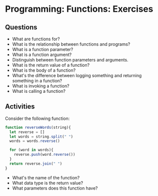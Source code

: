 # Programming: Functions: Exercises

## Questions

* What are functions for?
* What is the relationship between functions and programs?
* What is a function parameter?
* What is a function argument?
* Distinguish between function parameters and arguments.
* What is the return value of a function?
* What is the body of a function?
* What's the difference between logging something and returning something in a function?
* What is invoking a function?
* What is calling a function?

## Activities

Consider the following function:

```js
function reverseWords(string){
  let reverse = []
  let words = string.split(" ")
  words = words.reverse()

  for (word in words){
    reverse.push(word.reverse())
  }
  return reverse.join(" ")
}
```

* What's the name of the function?
* What data type is the return value?
* What parameters does this function have?
